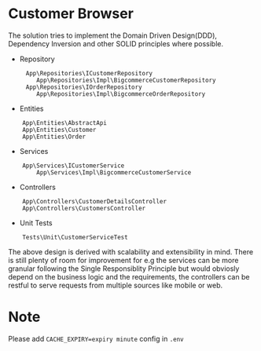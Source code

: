 # Customer Browser
The solution tries to implement the Domain Driven Design(DDD), Dependency Inversion and other SOLID principles where possible.
- Repository
```
     App\Repositories\ICustomerRepository
        App\Repositories\Impl\BigcommerceCustomerRepository
     App\Repositories\IOrderRepository
        App\Repositories\Impl\BigcommerceOrderRepository
```
- Entities
```
    App\Entities\AbstractApi
    App\Entities\Customer
    App\Entities\Order
 ```
- Services   
```
    App\Services\ICustomerService
        App\Services\Impl\BigcommerceCustomerService
```
- Controllers
```
    App\Controllers\CustomerDetailsController
    App\Controllers\CustomersController
```
- Unit Tests
```
    Tests\Unit\CustomerServiceTest
```
The above design is derived with scalability and extensibility in mind. There is still plenty of room for improvement for e.g the services can be more granular following the Single Responsiblity Principle but would obviosly depend on the business logic and the requirements, the controllers can be restful to serve requests from multiple sources like mobile or web.

# Note
Please add `CACHE_EXPIRY=expiry minute` config in `.env`


